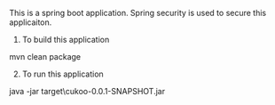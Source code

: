 This is a spring boot application. Spring security is used to secure this applicaiton.

1. To build this application

mvn clean package

2. To run this application

java -jar target\cukoo-0.0.1-SNAPSHOT.jar